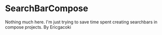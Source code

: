 # SearchBarCompose
Nothing much here. I'm just trying to save time spent creating searchbars in compose projects. By Ericgacoki
